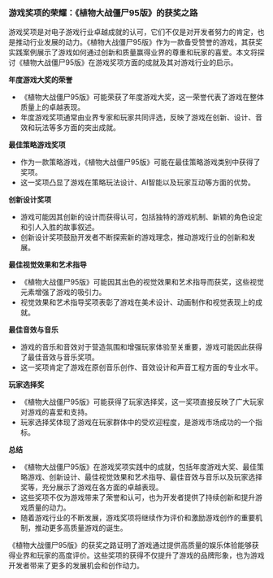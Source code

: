 ### 游戏奖项的荣耀：《植物大战僵尸95版》的获奖之路

游戏奖项是对电子游戏行业卓越成就的认可，它们不仅是对开发者努力的肯定，也是推动行业发展的动力。《植物大战僵尸95版》作为一款备受赞誉的游戏，其获奖实践案例展示了游戏如何通过创新和质量赢得业界的尊重和玩家的喜爱。本文将探讨《植物大战僵尸95版》在游戏奖项方面的成就及其对游戏行业的启示。

**年度游戏大奖的荣誉**
- 《植物大战僵尸95版》可能荣获了年度游戏大奖，这一荣誉代表了游戏在整体质量上的卓越表现。
- 年度游戏奖项通常由业界专家和玩家共同评选，反映了游戏在创新、设计、音效和玩法等多方面的突出成就。

**最佳策略游戏奖项**
- 作为一款策略游戏，《植物大战僵尸95版》可能在最佳策略游戏类别中获得了奖项。
- 这一奖项凸显了游戏在策略玩法设计、AI智能以及玩家互动等方面的优势。

**创新设计奖项**
- 游戏可能因其创新的设计而获得认可，包括独特的游戏机制、新颖的角色设定和引人入胜的故事叙述。
- 创新设计奖项鼓励开发者不断探索新的游戏理念，推动游戏行业的创新和发展。

**最佳视觉效果和艺术指导**
- 《植物大战僵尸95版》可能因其出色的视觉效果和艺术指导而获奖，这些视觉元素增强了游戏的吸引力。
- 视觉效果和艺术指导奖项表彰了游戏在美术设计、动画制作和视觉表现上的成就。

**最佳音效与音乐**
- 游戏的音乐和音效对于营造氛围和增强玩家体验至关重要，游戏可能因此获得了最佳音效与音乐奖项。
- 这一奖项肯定了游戏在原创音乐创作、音效设计和声音工程方面的专业水平。

**玩家选择奖**
- 《植物大战僵尸95版》可能获得了玩家选择奖，这一奖项直接反映了广大玩家对游戏的喜爱和支持。
- 玩家选择奖体现了游戏在玩家群体中的受欢迎程度，是游戏市场成功的一个指标。

**总结**
- 《植物大战僵尸95版》在游戏奖项实践中的成就，包括年度游戏大奖、最佳策略游戏、创新设计、最佳视觉效果和艺术指导、最佳音效与音乐以及玩家选择奖等，充分展示了游戏在各方面的卓越表现。
- 这些奖项不仅为游戏带来了荣誉和认可，也为开发者提供了持续创新和提升游戏质量的动力。
- 随着游戏行业的不断发展，游戏奖项将继续作为评价和激励游戏创作的重要机制，推动更多高质量游戏的诞生。

《植物大战僵尸95版》的获奖之路证明了游戏通过提供高质量的娱乐体验能够获得业界和玩家的高度评价。这些奖项的获得不仅提升了游戏的品牌形象，也为游戏开发者带来了更多的发展机会和创作动力。